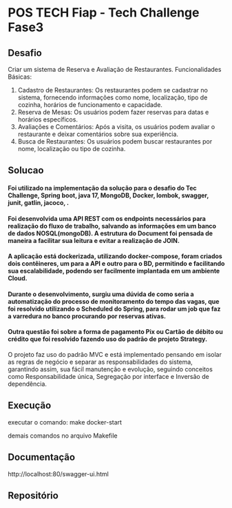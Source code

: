 # POS TECH Fiap - Tech Challenge Fase3
## Desafio
Criar um sistema de Reserva e Avaliação de
Restaurantes.
Funcionalidades Básicas:
1. Cadastro de Restaurantes: Os restaurantes podem se
   cadastrar no sistema, fornecendo informações como
   nome, localização, tipo de cozinha, horários de
   funcionamento e capacidade.
2. Reserva de Mesas: Os usuários podem fazer reservas
   para datas e horários específicos.
3. Avaliações e Comentários: Após a visita, os usuários
   podem avaliar o restaurante e deixar comentários
   sobre sua experiência.
4. Busca de Restaurantes: Os usuários podem buscar
   restaurantes por nome, localização ou tipo de
   cozinha.

## Solucao
#### Foi utilizado na implementação da solução para o desafio do Tec Challenge, Spring boot, java 17, MongoDB, Docker, lombok, swagger, junit, gatlin, jacoco, .
#### Foi desenvolvida uma API REST com os endpoints necessários para realização do fluxo de trabalho, salvando as informações em um banco de dados NOSQL(mongoDB). A estrutura do Document foi pensada de maneira a facilitar sua leitura e evitar a realização de JOIN.
#### A aplicação está dockerizada, utilizando docker-compose, foram criados dois contêineres, um para a API e outro para o BD, permitindo e facilitando sua escalabilidade, podendo ser facilmente implantada em um ambiente Cloud.
#### Durante o desenvolvimento, surgiu uma dúvida de como seria a automatização do processo de monitoramento do tempo das vagas, que foi resolvido utilizando o Scheduled do Spring, para rodar um job que faz a varredura no banco procurando por reservas ativas.
#### Outra questão foi sobre a forma de pagamento Pix ou Cartão de débito ou crédito que foi resolvido fazendo uso do padrão de projeto Strategy.
O projeto faz uso do padrão MVC e está implementado pensando em isolar as regras de negócio e separar as responsabilidades do sistema, garantindo assim, sua fácil manutenção e evolução, seguindo conceitos como Responsabilidade única, Segregação por interface e Inversão de dependência.

## Execução
executar o comando:
make docker-start

demais comandos no arquivo Makefile

## Documentação
http://localhost:80/swagger-ui.html

## Repositório





